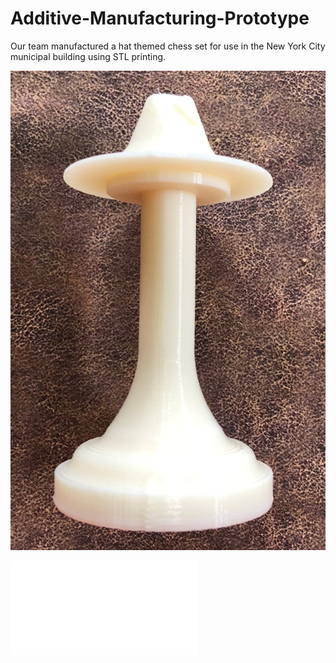 # Additive-Manufacturing-Prototype
Our team manufactured a hat themed chess set for use in the New York City municipal building using STL printing.

![Chess Piece](ChessPiece.JPEG)

![](Poster.pdf)

